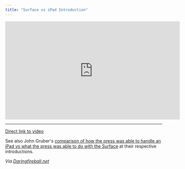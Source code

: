 ```yaml
---
title: "Surface vs iPad Introduction"
---
```

<p><iframe width="560" height="315" src="http://www.youtube.com/embed/aSj8GUZDuac?rel=0" frameborder="0" allowfullscreen></iframe></p>
<hr>
<p><a href="http://youtu.be/aSj8GUZDuac">Direct link to video</a></p>
<p>See also John Gruber's <a href="http://daringfireball.net/linked/2012/06/20/honan-keyboard">comparison of how the press was able to handle an iPad vs what the press was able to do with the Surface</a> at their respective introductions.</p>
<p><em>Via <a href="http://daringfireball.net/linked/2012/06/20/surface-vs-ipad">Daringfireball.net</a></em></p>
